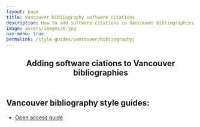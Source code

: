 ```yaml
---
layout: page
title: Vancouver bibliography software citations
description: How to add software citations in Vancouver bibliographies
image: assets/images/X.jpg
nav-menu: true
permalink: /style-guides/vancouver/bibliography/
---
```

<!-- Main -->
<div id="main" class="alt">

<!-- One -->
<section id="one">
	<div class="inner">
		<header class="major">
			<h1>Adding software ciations to Vancouver bibliographies</h1>
		</header>

<!-- Content -->
<h2 id="content">Vancouver bibliography style guides:</h2>
<div class="row">
	<div class="6u$ 12u$(small)">
		<ul class="actions">
			<li><a href="https://canberra.libguides.com/c.php?g=599301&p=4149543#s-lg-box-12886750" class="button big">Open access guide</a></li>
		</ul>
	</div>

</div>

</div>
